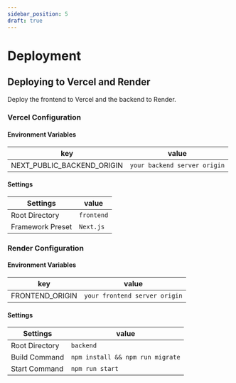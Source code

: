 ```yaml
---
sidebar_position: 5
draft: true
---
```


# Deployment

## Deploying to Vercel and Render

Deploy the frontend to Vercel and the backend to Render.

### Vercel Configuration

#### Environment Variables

| key                        | value                        |
| -------------------------- | ---------------------------- |
| NEXT_PUBLIC_BACKEND_ORIGIN | `your backend server origin` |

#### Settings

| Settings         | value      |
| ---------------- | ---------- |
| Root Directory   | `frontend` |
| Framework Preset | `Next.js`  |

### Render Configuration

#### Environment Variables

| key             | value                         |
| --------------- | ----------------------------- |
| FRONTEND_ORIGIN | `your frontend server origin` |

#### Settings

| Settings       | value                            |
| -------------- | -------------------------------- |
| Root Directory | `backend`                        |
| Build Command  | `npm install && npm run migrate` |
| Start Command  | `npm run start`                  |
